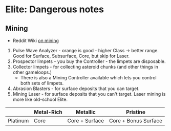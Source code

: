 # Elite: Dangerous notes

## Mining

 - Reddit Wiki [on mining](https://www.reddit.com/r/EliteMiners/wiki/mininglocations/)

1. Pulse Wave Analyzer - orange is good - higher Class -> better range. Good for Surface, Subsurface, Core, but skip for Laser.
1. Prospector limpets - you buy the Controller - the limpets are disposable.
1. Collector limpets - for collecting asteroid chunks (and other things in other gameloops.)
   - There is also a Mining Controller available which lets you control both sets of limpets.
1. Abrasion Blasters - for surface deposits that you can target.
1. Mining Laser - for surface deposits that you can't target. Laser mining is more like old-school Elite.

| | Metal-Rich | Metallic | Pristine |
| --- | --- | --- | --- |
| Platinum | Core | Core + Surface | Core + Bonus Surface |
